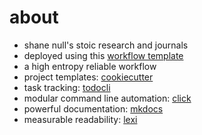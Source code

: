 # about

- shane null's stoic research and journals
- deployed using this [workflow template](https://github.com/shane0/workflow)
- a high entropy reliable workflow
- project templates: [cookiecutter](https://github.com/cookiecutter/cookiecutter)
- task tracking: [todocli](https://github.com/francoischalifour/todo-cli)
- modular command line automation: [click](https://click.palletsprojects.com/en/8.1.x/)
- powerful documentation: [mkdocs](https://squidfunk.github.io/mkdocs-material/)
- measurable readability: [lexi](https://github.com/Rebilly/lexi)
